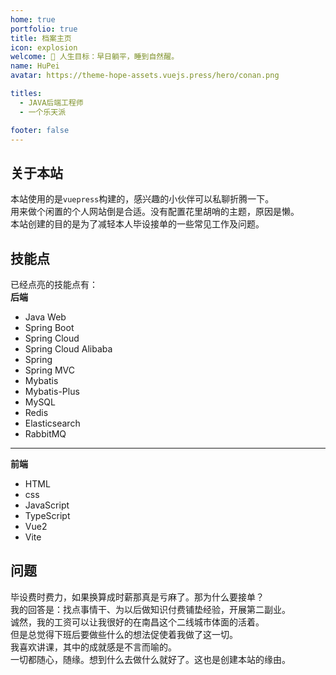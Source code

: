 ```yaml
---
home: true
portfolio: true
title: 档案主页
icon: explosion
welcome: 👋 人生目标：早日躺平，睡到自然醒。
name: HuPei
avatar: https://theme-hope-assets.vuejs.press/hero/conan.png

titles:
  - JAVA后端工程师
  - 一个乐天派

footer: false
---
```


## 关于本站

本站使用的是`vuepress`构建的，感兴趣的小伙伴可以私聊折腾一下。</br>
用来做个闲置的个人网站倒是合适。没有配置花里胡哨的主题，原因是懒。</br>
本站创建的目的是为了减轻本人毕设接单的一些常见工作及问题。</br>

## 技能点

已经点亮的技能点有：</br>
<B>后端</B>

- Java Web
- Spring Boot 
- Spring Cloud
- Spring Cloud Alibaba
- Spring
- Spring MVC
- Mybatis
- Mybatis-Plus
- MySQL
- Redis
- Elasticsearch
- RabbitMQ</br>

---

<B>前端</B>

- HTML
- css
- JavaScript
- TypeScript
- Vue2
- Vite

## 问题

毕设费时费力，如果换算成时薪那真是亏麻了。那为什么要接单？</br>
我的回答是：找点事情干、为以后做知识付费铺垫经验，开展第二副业。</br>
诚然，我的工资可以让我很好的在南昌这个二线城市体面的活着。</br>
但是总觉得下班后要做些什么的想法促使着我做了这一切。</br>
我喜欢讲课，其中的成就感是不言而喻的。</br>
一切都随心，随缘。想到什么去做什么就好了。这也是创建本站的缘由。</br>
